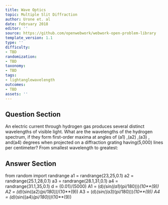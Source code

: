 ```yaml
---
title: Wave Optics
topic: Multiple Slit Diffraction
author: Urone et. al
date: February 2018
editor: ''
source: https://github.com/openwebwork/webwork-open-problem-library
template_version: 1.1
type: ''
difficulty:
- TBD
randomization:
- TBD
taxonomy:
- TBD
tags:
- lightanglewavelength
outcomes:
- TBD
assets: ''
---
```


## Question Section 

An electric current through hydrogen gas produces several distinct wavelengths of visible light. What are the wavelengths of the hydrogen spectrum, if they form first-order maxima at angles of (a1) ,(a2)  ,(a3)  , and(a4) degrees when projected on a diffraction grating having(5,000) lines per centimeter? 
From smallest wavelength to greatest:



## Answer Section

from random import randrange
a1 = randrange(23,25,0.1)
a2 = randrange(25.1,28,0.1)
a3 = randrange(28.1,31,0.1)
a4 = randrange(31.1,35,0.1)
d = (0.01)/(5000)
A1 = (d)*(sin((a1)*(pi/180)))*(10**(9))
A2 = (d)*(sin((a2)*(pi/180)))*(10**(9))
A3 = (d)*(sin((a3)*(pi/180)))*(10**(9))
A4 = (d)*(sin((a4)*(pi/180)))*(10**(9))